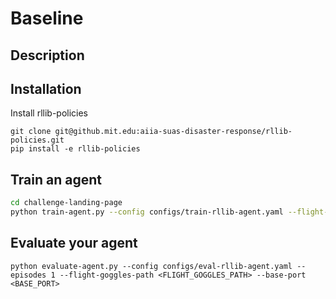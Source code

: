 # Baseline

## Description


## Installation

Install rllib-policies

```
git clone git@github.mit.edu:aiia-suas-disaster-response/rllib-policies.git
pip install -e rllib-policies
```

## Train an agent

```sh
cd challenge-landing-page
python train-agent.py --config configs/train-rllib-agent.yaml --flight-goggles-path <FLIGHT_GOGGLES_PATH> --base-port <BASE_PORT>
```

## Evaluate your agent

```
python evaluate-agent.py --config configs/eval-rllib-agent.yaml --episodes 1 --flight-goggles-path <FLIGHT_GOGGLES_PATH> --base-port <BASE_PORT>
```
